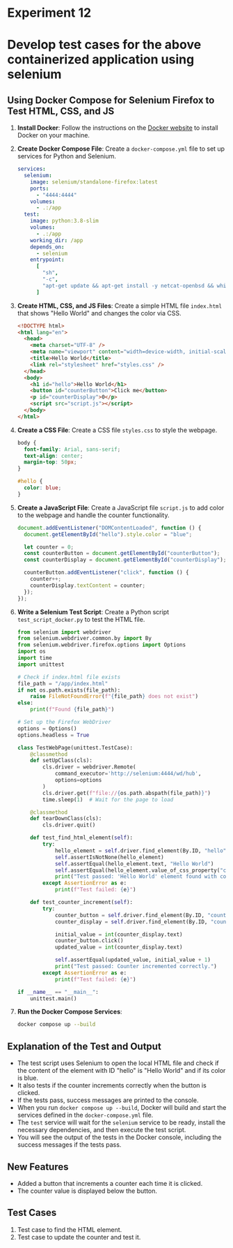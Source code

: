# Experiment 12

# Develop test cases for the above containerized application using selenium

## Using Docker Compose for Selenium Firefox to Test HTML, CSS, and JS

1. **Install Docker**: Follow the instructions on the [Docker website](https://docs.docker.com/get-docker/) to install Docker on your machine.

2. **Create Docker Compose File**: Create a `docker-compose.yml` file to set up services for Python and Selenium.

   ```yaml
   services:
     selenium:
       image: selenium/standalone-firefox:latest
       ports:
         - "4444:4444"
       volumes:
         - .:/app
     test:
       image: python:3.8-slim
       volumes:
         - .:/app
       working_dir: /app
       depends_on:
         - selenium
       entrypoint:
         [
           "sh",
           "-c",
           "apt-get update && apt-get install -y netcat-openbsd && while ! nc -z selenium 4444; do sleep 1; done && pip install selenium && python ./test_script_docker.py",
         ]
   ```

3. **Create HTML, CSS, and JS Files**: Create a simple HTML file `index.html` that shows "Hello World" and changes the color via CSS.

   ```html
   <!DOCTYPE html>
   <html lang="en">
     <head>
       <meta charset="UTF-8" />
       <meta name="viewport" content="width=device-width, initial-scale=1.0" />
       <title>Hello World</title>
       <link rel="stylesheet" href="styles.css" />
     </head>
     <body>
       <h1 id="hello">Hello World</h1>
       <button id="counterButton">Click me</button>
       <p id="counterDisplay">0</p>
       <script src="script.js"></script>
     </body>
   </html>
   ```

4. **Create a CSS File**: Create a CSS file `styles.css` to style the webpage.

   ```css
   body {
     font-family: Arial, sans-serif;
     text-align: center;
     margin-top: 50px;
   }

   #hello {
     color: blue;
   }
   ```

5. **Create a JavaScript File**: Create a JavaScript file `script.js` to add color to the webpage and handle the counter functionality.

   ```javascript
   document.addEventListener("DOMContentLoaded", function () {
     document.getElementById("hello").style.color = "blue";

     let counter = 0;
     const counterButton = document.getElementById("counterButton");
     const counterDisplay = document.getElementById("counterDisplay");

     counterButton.addEventListener("click", function () {
       counter++;
       counterDisplay.textContent = counter;
     });
   });
   ```

6. **Write a Selenium Test Script**: Create a Python script `test_script_docker.py` to test the HTML file.

   ```python
   from selenium import webdriver
   from selenium.webdriver.common.by import By
   from selenium.webdriver.firefox.options import Options
   import os
   import time
   import unittest

   # Check if index.html file exists
   file_path = "/app/index.html"
   if not os.path.exists(file_path):
       raise FileNotFoundError(f"{file_path} does not exist")
   else:
       print(f"Found {file_path}")

   # Set up the Firefox WebDriver
   options = Options()
   options.headless = True

   class TestWebPage(unittest.TestCase):
       @classmethod
       def setUpClass(cls):
           cls.driver = webdriver.Remote(
               command_executor='http://selenium:4444/wd/hub',
               options=options
           )
           cls.driver.get(f"file://{os.path.abspath(file_path)}")
           time.sleep(1)  # Wait for the page to load

       @classmethod
       def tearDownClass(cls):
           cls.driver.quit()

       def test_find_html_element(self):
           try:
               hello_element = self.driver.find_element(By.ID, "hello")
               self.assertIsNotNone(hello_element)
               self.assertEqual(hello_element.text, "Hello World")
               self.assertEqual(hello_element.value_of_css_property("color"), "rgb(0, 0, 255)")  # blue color
               print("Test passed: 'Hello World' element found with correct text and color.")
           except AssertionError as e:
               print(f"Test failed: {e}")

       def test_counter_increment(self):
           try:
               counter_button = self.driver.find_element(By.ID, "counterButton")
               counter_display = self.driver.find_element(By.ID, "counterDisplay")

               initial_value = int(counter_display.text)
               counter_button.click()
               updated_value = int(counter_display.text)

               self.assertEqual(updated_value, initial_value + 1)
               print("Test passed: Counter incremented correctly.")
           except AssertionError as e:
               print(f"Test failed: {e}")

   if __name__ == "__main__":
       unittest.main()
   ```

7. **Run the Docker Compose Services**:

   ```sh
   docker compose up --build
   ```

## Explanation of the Test and Output

- The test script uses Selenium to open the local HTML file and check if the content of the element with ID "hello" is "Hello World" and if its color is blue.
- It also tests if the counter increments correctly when the button is clicked.
- If the tests pass, success messages are printed to the console.
- When you run `docker compose up --build`, Docker will build and start the services defined in the `docker-compose.yml` file.
- The `test` service will wait for the `selenium` service to be ready, install the necessary dependencies, and then execute the test script.
- You will see the output of the tests in the Docker console, including the success messages if the tests pass.

## New Features

- Added a button that increments a counter each time it is clicked.
- The counter value is displayed below the button.

## Test Cases

1. Test case to find the HTML element.
2. Test case to update the counter and test it.
